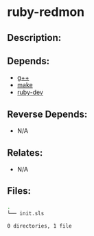 # ruby-redmon

## Description:



## Depends:

  -  [g++](salt/g++)
  -  [make](salt/make)
  -  [ruby-dev](salt/ruby-dev)

## Reverse Depends:

  -  N/A

## Relates:

  -  N/A

## Files:

```bash
.
└── init.sls

0 directories, 1 file
```
